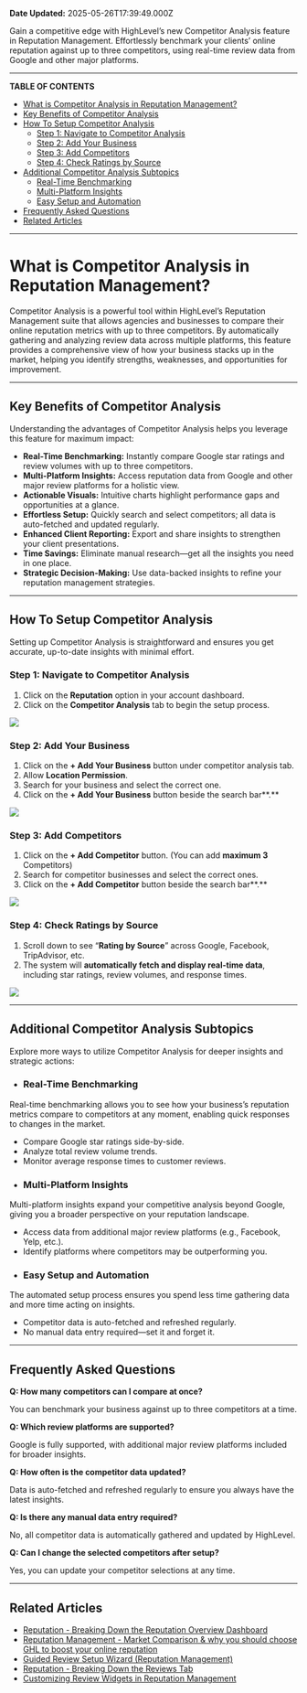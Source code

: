 **Date Updated:** 2025-05-26T17:39:49.000Z

Gain a competitive edge with HighLevel’s new Competitor Analysis feature in Reputation Management. Effortlessly benchmark your clients’ online reputation against up to three competitors, using real-time review data from Google and other major platforms.

---

**TABLE OF CONTENTS**  
  
* [What is Competitor Analysis in Reputation Management?](#What-is-Competitor-Analysis-in-Reputation-Management?)[](#Key-Benefits-of-Competitor-Analysis)
* [Key Benefits of Competitor Analysis](#Key-Benefits-of-Competitor-Analysis)[](#How-To-Setup-Competitor-Analysis)
* [How To Setup Competitor Analysis](#How-To-Setup-Competitor-Analysis)[](#Step-1%3A%C2%A0Navigate-to-Competitor-Analysis)  
   * [Step 1: Navigate to Competitor Analysis](#Step-1%3A%C2%A0Navigate-to-Competitor-Analysis)[](#Step-2%3A%C2%A0Add-Your-Business)  
   * [Step 2: Add Your Business](#Step-2%3A%C2%A0Add-Your-Business)[](#Step-3%3A%C2%A0Add-Competitors)  
   * [Step 3: Add Competitors](#Step-3%3A%C2%A0Add-Competitors)[](#Step-4%3A%C2%A0Check%C2%A0Ratings-by-Source)  
   * [Step 4: Check Ratings by Source](#Step-4%3A%C2%A0Check%C2%A0Ratings-by-Source)[](#Additional-Competitor-Analysis-Subtopics%C2%A0)
* [Additional Competitor Analysis Subtopics ](#Additional-Competitor-Analysis-Subtopics%C2%A0)[](#Real-Time-Benchmarking)  
   * [Real-Time Benchmarking](#Real-Time-Benchmarking)[](#Multi-Platform-Insights)  
   * [Multi-Platform Insights](#Multi-Platform-Insights)[](#Easy-Setup-and-Automation)  
   * [Easy Setup and Automation](#Easy-Setup-and-Automation)[](#Frequently-Asked-Questions)
* [Frequently Asked Questions](#Frequently-Asked-Questions)[](#Related-Articles%C2%A0)
* [Related Articles ](#Related-Articles%C2%A0)

---

# **What is Competitor Analysis in Reputation Management?**

  
Competitor Analysis is a powerful tool within HighLevel’s Reputation Management suite that allows agencies and businesses to compare their online reputation metrics with up to three competitors. By automatically gathering and analyzing review data across multiple platforms, this feature provides a comprehensive view of how your business stacks up in the market, helping you identify strengths, weaknesses, and opportunities for improvement.

---

## **Key Benefits of Competitor Analysis**

  
Understanding the advantages of Competitor Analysis helps you leverage this feature for maximum impact:

* **Real-Time Benchmarking:** Instantly compare Google star ratings and review volumes with up to three competitors.
* **Multi-Platform Insights:** Access reputation data from Google and other major review platforms for a holistic view.
* **Actionable Visuals:** Intuitive charts highlight performance gaps and opportunities at a glance.
* **Effortless Setup:** Quickly search and select competitors; all data is auto-fetched and updated regularly.
* **Enhanced Client Reporting:** Export and share insights to strengthen your client presentations.
* **Time Savings:** Eliminate manual research—get all the insights you need in one place.
* **Strategic Decision-Making:** Use data-backed insights to refine your reputation management strategies.

---

## **How To Setup Competitor Analysis**

  
Setting up Competitor Analysis is straightforward and ensures you get accurate, up-to-date insights with minimal effort.

  
### **Step 1:** Navigate to Competitor Analysis

  
1. Click on the **Reputation** option in your account dashboard.
2. Click on the **Competitor Analysis** tab to begin the setup process.  
    
![](https://s3.amazonaws.com/cdn.freshdesk.com/data/helpdesk/attachments/production/155047141343/original/n9vsnI1mdNxdgR35Dp8ffB4-cSnf1dnJTw.png?1748011230)

### **Step 2:** Add Your Business

  
1. Click on the **\+ Add Your Business** button under competitor analysis tab.
2. Allow **Location Permission**.
3. Search for your business and select the correct one.
4. Click on the **\+ Add Your Business** button beside the search bar**.**  
    
![](https://s3.amazonaws.com/cdn.freshdesk.com/data/helpdesk/attachments/production/155047141618/original/AN4VrpqWCePTth1K02vX3kqUFn62TMclWg.gif?1748011619)

### **Step 3:** Add Competitors

  
1. Click on the **\+ Add Competitor** button. (You can add **maximum 3** Competitors)
2. Search for competitor businesses and select the correct ones.
3. Click on the **\+ Add Competitor** button beside the search bar**.**  
    
**![](https://jumpshare.com/v/HaiSrHqfVnfrqcR7nlcx+/GIF+Recording+2025-05-23+at+8.27.34+PM.gif)**

### **Step 4:** Check Ratings by Source

  
1. Scroll down to see “**Rating by Source**” across Google, Facebook, TripAdvisor, etc.
2. The system will **automatically fetch and display real-time data**, including star ratings, review volumes, and response times.  
    
![](https://jumpshare.com/v/j29HEIslOGG6T4BHzM8G+/Screen+Shot+2025-05-23+at+8.55.12+PM.png)

---

## **Additional Competitor Analysis Subtopics** 

  
Explore more ways to utilize Competitor Analysis for deeper insights and strategic actions:  
  
* ### **Real-Time Benchmarking**  
    
Real-time benchmarking allows you to see how your business’s reputation metrics compare to competitors at any moment, enabling quick responses to changes in the market.  
   * Compare Google star ratings side-by-side.  
   * Analyze total review volume trends.  
   * Monitor average response times to customer reviews.
* ### **Multi-Platform Insights**  
    
Multi-platform insights expand your competitive analysis beyond Google, giving you a broader perspective on your reputation landscape.  
   * Access data from additional major review platforms (e.g., Facebook, Yelp, etc.).  
   * Identify platforms where competitors may be outperforming you.
* ### **Easy Setup and Automation**  
    
The automated setup process ensures you spend less time gathering data and more time acting on insights.  
   * Competitor data is auto-fetched and refreshed regularly.  
   * No manual data entry required—set it and forget it.

---

## **Frequently Asked Questions**

  
**Q: How many competitors can I compare at once?**

You can benchmark your business against up to three competitors at a time.

  
**Q: Which review platforms are supported?**

Google is fully supported, with additional major review platforms included for broader insights.

  
**Q: How often is the competitor data updated?**

Data is auto-fetched and refreshed regularly to ensure you always have the latest insights.

  
**Q: Is there any manual data entry required?**

No, all competitor data is automatically gathered and updated by HighLevel.

  
**Q: Can I change the selected competitors after setup?**

Yes, you can update your competitor selections at any time.

---

## **Related Articles** 

  
* [Reputation - Breaking Down the Reputation Overview Dashboard](https://help.gohighlevel.com/en/support/solutions/articles/48001222767)
* [Reputation Management - Market Comparison & why you should choose GHL to boost your online reputation](https://help.gohighlevel.com/en/support/solutions/articles/155000003397)
* [Guided Review Setup Wizard (Reputation Management)](https://help.gohighlevel.com/en/support/solutions/articles/155000005201)
* [Reputation - Breaking Down the Reviews Tab](https://help.gohighlevel.com/en/support/solutions/articles/48001222826)
* [Customizing Review Widgets in Reputation Management](https://help.gohighlevel.com/en/support/solutions/articles/155000000997)

[](https://help.gohighlevel.com/support/solutions/articles/48001146205-reputation-management-best-practices)

  